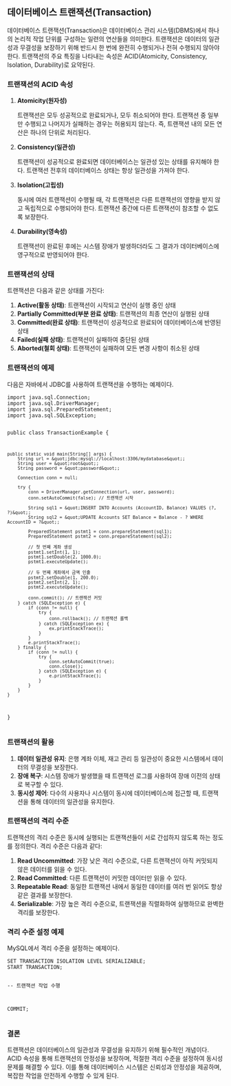 <h2 id="데이터베이스-트랜잭션transaction">데이터베이스 트랜잭션(Transaction)</h2>
<p>데이터베이스 트랜잭션(Transaction)은 데이터베이스 관리 시스템(DBMS)에서 하나의 논리적 작업 단위를 구성하는 일련의 연산들을 의미한다. 트랜잭션은 데이터의 일관성과 무결성을 보장하기 위해 반드시 한 번에 완전히 수행되거나 전혀 수행되지 않아야 한다. 트랜잭션의 주요 특징을 나타내는 속성은 ACID(Atomicity, Consistency, Isolation, Durability)로 요약된다.</p>
<h3 id="트랜잭션의-acid-속성">트랜잭션의 ACID 속성</h3>
<ol>
<li><p><strong>Atomicity(원자성)</strong></p>
<p>트랜잭션은 모두 성공적으로 완료되거나, 모두 취소되어야 한다. 트랜잭션 중 일부만 수행되고 나머지가 실패하는 경우는 허용되지 않는다. 즉, 트랜잭션 내의 모든 연산은 하나의 단위로 처리된다.</p>
</li>
<li><p><strong>Consistency(일관성)</strong></p>
<p>트랜잭션이 성공적으로 완료되면 데이터베이스는 일관성 있는 상태를 유지해야 한다. 트랜잭션 전후의 데이터베이스 상태는 항상 일관성을 가져야 한다.</p>
</li>
<li><p><strong>Isolation(고립성)</strong></p>
<p>동시에 여러 트랜잭션이 수행될 때, 각 트랜잭션은 다른 트랜잭션의 영향을 받지 않고 독립적으로 수행되어야 한다. 트랜잭션 중간에 다른 트랜잭션이 참조할 수 없도록 보장한다.</p>
</li>
<li><p><strong>Durability(영속성)</strong></p>
<p>트랜잭션이 완료된 후에는 시스템 장애가 발생하더라도 그 결과가 데이터베이스에 영구적으로 반영되어야 한다.</p>
</li>
</ol>
<h3 id="트랜잭션의-상태">트랜잭션의 상태</h3>
<p>트랜잭션은 다음과 같은 상태를 가진다:</p>
<ol>
<li><strong>Active(활동 상태)</strong>: 트랜잭션이 시작되고 연산이 실행 중인 상태</li>
<li><strong>Partially Committed(부분 완료 상태)</strong>: 트랜잭션의 최종 연산이 실행된 상태</li>
<li><strong>Committed(완료 상태)</strong>: 트랜잭션이 성공적으로 완료되어 데이터베이스에 반영된 상태</li>
<li><strong>Failed(실패 상태)</strong>: 트랜잭션이 실패하여 중단된 상태</li>
<li><strong>Aborted(철회 상태)</strong>: 트랜잭션이 실패하여 모든 변경 사항이 취소된 상태</li>
</ol>
<h3 id="트랜잭션의-예제">트랜잭션의 예제</h3>
<p>다음은 자바에서 JDBC를 사용하여 트랜잭션을 수행하는 예제이다.</p>
<pre><code class="language-java">import java.sql.Connection;
import java.sql.DriverManager;
import java.sql.PreparedStatement;
import java.sql.SQLException;

public class TransactionExample {

    public static void main(String[] args) {
        String url = &quot;jdbc:mysql://localhost:3306/mydatabase&quot;;
        String user = &quot;root&quot;;
        String password = &quot;password&quot;;

        Connection conn = null;

        try {
            conn = DriverManager.getConnection(url, user, password);
            conn.setAutoCommit(false); // 트랜잭션 시작

            String sql1 = &quot;INSERT INTO Accounts (AccountID, Balance) VALUES (?, ?)&quot;;
            String sql2 = &quot;UPDATE Accounts SET Balance = Balance - ? WHERE AccountID = ?&quot;;

            PreparedStatement pstmt1 = conn.prepareStatement(sql1);
            PreparedStatement pstmt2 = conn.prepareStatement(sql2);

            // 첫 번째 계좌 생성
            pstmt1.setInt(1, 1);
            pstmt1.setDouble(2, 1000.0);
            pstmt1.executeUpdate();

            // 두 번째 계좌에서 금액 인출
            pstmt2.setDouble(1, 200.0);
            pstmt2.setInt(2, 1);
            pstmt2.executeUpdate();

            conn.commit(); // 트랜잭션 커밋
        } catch (SQLException e) {
            if (conn != null) {
                try {
                    conn.rollback(); // 트랜잭션 롤백
                } catch (SQLException ex) {
                    ex.printStackTrace();
                }
            }
            e.printStackTrace();
        } finally {
            if (conn != null) {
                try {
                    conn.setAutoCommit(true);
                    conn.close();
                } catch (SQLException e) {
                    e.printStackTrace();
                }
            }
        }
    }
}</code></pre>
<h3 id="트랜잭션의-활용">트랜잭션의 활용</h3>
<ol>
<li><strong>데이터 일관성 유지</strong>: 은행 계좌 이체, 재고 관리 등 일관성이 중요한 시스템에서 데이터의 무결성을 보장한다.</li>
<li><strong>장애 복구</strong>: 시스템 장애가 발생했을 때 트랜잭션 로그를 사용하여 장애 이전의 상태로 복구할 수 있다.</li>
<li><strong>동시성 제어</strong>: 다수의 사용자나 시스템이 동시에 데이터베이스에 접근할 때, 트랜잭션을 통해 데이터의 일관성을 유지한다.</li>
</ol>
<h3 id="트랜잭션의-격리-수준">트랜잭션의 격리 수준</h3>
<p>트랜잭션의 격리 수준은 동시에 실행되는 트랜잭션들이 서로 간섭하지 않도록 하는 정도를 정의한다. 격리 수준은 다음과 같다:</p>
<ol>
<li><strong>Read Uncommitted</strong>: 가장 낮은 격리 수준으로, 다른 트랜잭션이 아직 커밋되지 않은 데이터를 읽을 수 있다.</li>
<li><strong>Read Committed</strong>: 다른 트랜잭션이 커밋한 데이터만 읽을 수 있다.</li>
<li><strong>Repeatable Read</strong>: 동일한 트랜잭션 내에서 동일한 데이터를 여러 번 읽어도 항상 같은 결과를 보장한다.</li>
<li><strong>Serializable</strong>: 가장 높은 격리 수준으로, 트랜잭션을 직렬화하여 실행하므로 완벽한 격리를 보장한다.</li>
</ol>
<h3 id="격리-수준-설정-예제">격리 수준 설정 예제</h3>
<p>MySQL에서 격리 수준을 설정하는 예제이다.</p>
<pre><code class="language-sql">SET TRANSACTION ISOLATION LEVEL SERIALIZABLE;
START TRANSACTION;

-- 트랜잭션 작업 수행

COMMIT;</code></pre>
<h3 id="결론">결론</h3>
<p>트랜잭션은 데이터베이스의 일관성과 무결성을 유지하기 위해 필수적인 개념이다. ACID 속성을 통해 트랜잭션의 안정성을 보장하며, 적절한 격리 수준을 설정하여 동시성 문제를 해결할 수 있다. 이를 통해 데이터베이스 시스템은 신뢰성과 안정성을 제공하며, 복잡한 작업을 안전하게 수행할 수 있게 된다.</p>